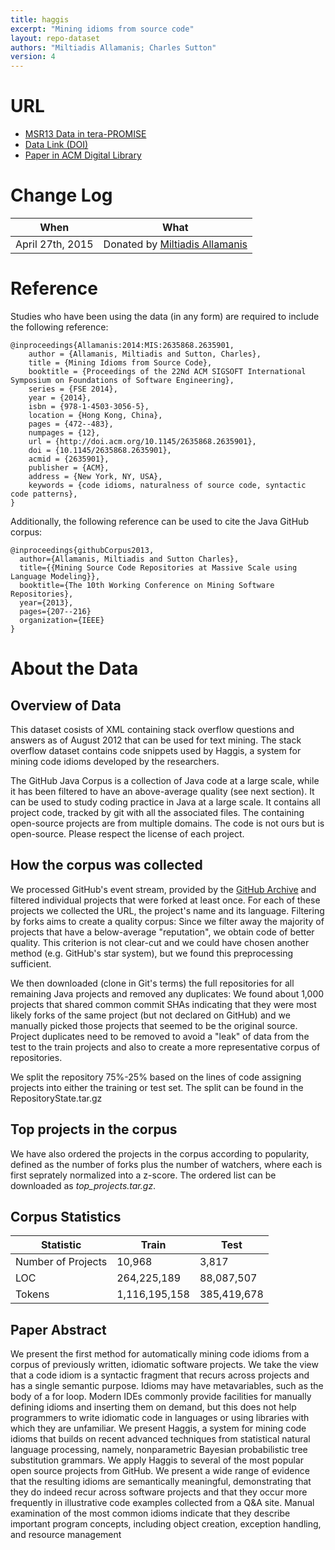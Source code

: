 ```yaml
---
title: haggis
excerpt: "Mining idioms from source code"
layout: repo-dataset
authors: "Miltiadis Allamanis; Charles Sutton"
version: 4
---
```


# URL

* [MSR13 Data in tera-PROMISE](https://terapromise.csc.ncsu.edu/!/#repo/view/head/msr/msr13)
* [Data Link (DOI)](https://doi.org/10.5281/zenodo.581689)
* [Paper in ACM Digital Library](http://dl.acm.org/citation.cfm?id=2635901)

# Change Log

When | What
---- | ----
April 27th, 2015 | Donated by [Miltiadis Allamanis](/repo/people/data-donors/promise4.html)

# Reference

Studies who have been using the data (in any form) are required to include the following reference:

```
@inproceedings{Allamanis:2014:MIS:2635868.2635901,
    author = {Allamanis, Miltiadis and Sutton, Charles},
    title = {Mining Idioms from Source Code},
    booktitle = {Proceedings of the 22Nd ACM SIGSOFT International Symposium on Foundations of Software Engineering},
    series = {FSE 2014},
    year = {2014},
    isbn = {978-1-4503-3056-5},
    location = {Hong Kong, China},
    pages = {472--483},
    numpages = {12},
    url = {http://doi.acm.org/10.1145/2635868.2635901},
    doi = {10.1145/2635868.2635901},
    acmid = {2635901},
    publisher = {ACM},
    address = {New York, NY, USA},
    keywords = {code idioms, naturalness of source code, syntactic code patterns},
}
```

Additionally, the following reference can be used to cite the Java GitHub corpus:

```
@inproceedings{githubCorpus2013,
  author={Allamanis, Miltiadis and Sutton Charles},
  title={{Mining Source Code Repositories at Massive Scale using Language Modeling}},
  booktitle={The 10th Working Conference on Mining Software Repositories},
  year={2013},
  pages={207--216}
  organization={IEEE}
}
```

# About the Data

## Overview of Data

This dataset cosists of XML containing stack overflow questions and answers as of August 2012 that can be used for text mining. The stack overflow dataset contains code snippets used by Haggis, a system for mining code idioms developed by the researchers.

The GitHub Java Corpus is a collection of Java code at a large scale, while it has been filtered to have an above-average quality (see next section). It can be used to study coding practice in Java at a large scale. It contains all project code, tracked by git with all the associated files. The containing open-source projects are from multiple domains. The code is not ours but is open-source. Please respect the license of each project.

## How the corpus was collected

We processed GitHub's event stream, provided by the [GitHub Archive](http://www.githubarchive.org/) and filtered individual projects that were forked at least once. For each of these projects we collected the URL, the project's name and its language. Filtering by forks aims to create a quality corpus: Since we filter away the majority of projects that have a below-average "reputation", we obtain code of better quality. This criterion is not clear-cut and we could have chosen another method (e.g. GitHub's star system), but we found this preprocessing sufficient.

We then downloaded (clone in Git's terms) the full repositories for all remaining Java projects and removed any duplicates: We found about 1,000 projects that shared common commit SHAs indicating that they were most likely forks of the same project (but not declared on GitHub) and we manually picked those projects that seemed to be the original source. Project duplicates need to be removed to avoid a "leak" of data from the test to the train projects and also to create a more representative corpus of repositories.

We split the repository 75%-25% based on the lines of code assigning projects into either the training or test set. The split can be found in the RepositoryState.tar.gz

## Top projects in the corpus

We have also ordered the projects in the corpus according to popularity, defined as the number of forks plus the number of watchers, where each is first seprately normalized into a z-score. The ordered list can be downloaded as _top\_projects.tar.gz_.

## Corpus Statistics

Statistic          | Train       | Test
-------------------|-------------|---------
Number of Projects | 10,968      | 3,817
LOC                |264,225,189  | 88,087,507
Tokens             |1,116,195,158| 385,419,678


## Paper Abstract

We present the first method for automatically mining code idioms from a corpus of previously written, idiomatic software projects. We take the view that a code idiom is a syntactic fragment that recurs across projects and has a single semantic purpose. Idioms may have metavariables, such as the body of a for loop. Modern IDEs commonly provide facilities for manually defining idioms and inserting them on demand, but this does not help programmers to write idiomatic code in languages or using libraries with which they are unfamiliar. We present Haggis, a system for mining code idioms that builds on recent advanced techniques from statistical natural language processing, namely, nonparametric Bayesian probabilistic tree substitution grammars. We apply Haggis to several of the most popular open source projects from GitHub. We present a wide range of evidence that the resulting idioms are semantically meaningful, demonstrating that they do indeed recur across software projects and that they occur more frequently in illustrative code examples collected from a Q&A site. Manual examination of the most common idioms indicate that they describe important program concepts, including object creation, exception handling, and resource management
